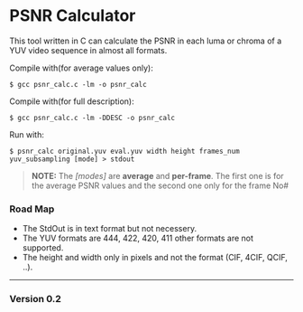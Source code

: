 PSNR Calculator
=============== 

This tool written in C can calculate the PSNR in each luma or chroma of a YUV video sequence in almost all formats.

Compile with(for average values only): 

	$ gcc psnr_calc.c -lm -o psnr_calc

Compile with(for full description): 

	$ gcc psnr_calc.c -lm -DDESC -o psnr_calc

Run with: 

	$ psnr_calc original.yuv eval.yuv width height frames_num yuv_subsampling [mode] > stdout

> **NOTE:** The *[modes]* are **average** and **per-frame**. The first one is for the average PSNR values and the second one only for the frame No#

### Road Map

* The StdOut is in text format but not necessery.
* The YUV formats are 444, 422, 420, 411 other formats are not supported.
* The height and width only in pixels and not the format (CIF, 4CIF, QCIF, ..).


------
### Version 0.2

